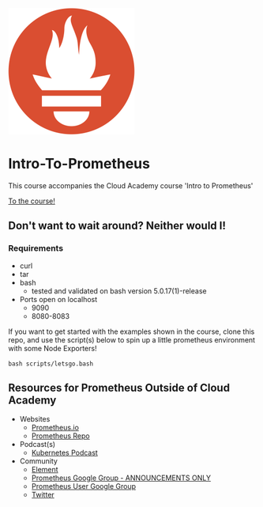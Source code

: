 ![icon for Prometheus](prometheus.png)

# Intro-To-Prometheus

This course accompanies the Cloud Academy course 'Intro to Prometheus'

[To the course!](https://www.example.com)

## Don't want to wait around? Neither would I!

### Requirements
- curl
- tar
- bash 
  - tested and validated on bash version 5.0.17(1)-release
- Ports open on localhost
  - 9090
  - 8080-8083

If you want to get started with the examples shown in the course, clone this repo, and use the script(s) below to spin up a little prometheus environment with some Node Exporters!

```
bash scripts/letsgo.bash
```

## Resources for Prometheus Outside of Cloud Academy

- Websites
  - [Prometheus.io](https://prometheus.io/)
  - [Prometheus Repo](https://github.com/prometheus/prometheus)
- Podcast(s)
  - [Kubernetes Podcast](https://kubernetespodcast.com/episode/037-prometheus-and-openmetrics/)
- Community
  - [Element](https://app.element.io/#/room/#prometheus:matrix.org)
  - [Prometheus Google Group - ANNOUNCEMENTS ONLY](https://groups.google.com/g/prometheus-announce)
  - [Prometheus User Google Group](https://groups.google.com/g/prometheus-users)
  - [Twitter](https://twitter.com/PrometheusIO)